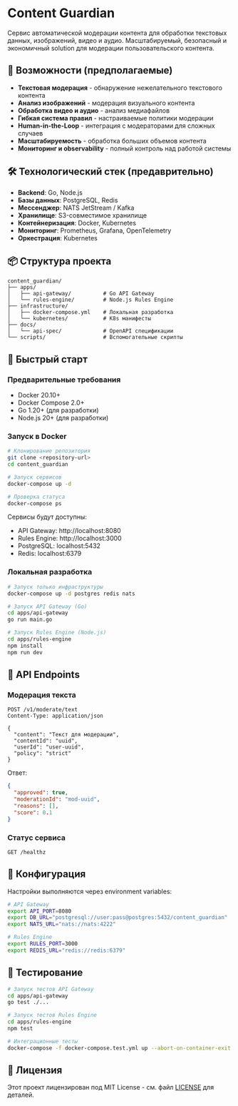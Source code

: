 # Content Guardian

Сервис автоматической модерации контента для обработки текстовых данных, изображений, видео и аудио. Масштабируемый, безопасный и экономичный solution для модерации пользовательского контента.

## 🚀 Возможности (предполагаемые)

- **Текстовая модерация** - обнаружение нежелательного текстового контента
- **Анализ изображений** - модерация визуального контента
- **Обработка видео и аудио** - анализ медиафайлов
- **Гибкая система правил** - настраиваемые политики модерации
- **Human-in-the-Loop** - интеграция с модераторами для сложных случаев
- **Масштабируемость** - обработка больших объемов контента
- **Мониторинг и observability** - полный контроль над работой системы

## 🛠 Технологический стек (предаврительно)

- **Backend**: Go, Node.js
- **Базы данных**: PostgreSQL, Redis
- **Мессенджер**: NATS JetStream / Kafka
- **Хранилище**: S3-совместимое хранилище
- **Контейнеризация**: Docker, Kubernetes
- **Мониторинг**: Prometheus, Grafana, OpenTelemetry
- **Оркестрация**: Kubernetes

## 📦 Структура проекта

```
content_guardian/
├── apps/
│   ├── api-gateway/          # Go API Gateway
│   └── rules-engine/         # Node.js Rules Engine
├── infrastructure/
│   ├── docker-compose.yml    # Локальная разработка
│   └── kubernetes/           # K8s манифесты
├── docs/
│   └── api-spec/             # OpenAPI спецификации
└── scripts/                  # Вспомогательные скрипты
```

## 🚀 Быстрый старт

### Предварительные требования

- Docker 20.10+
- Docker Compose 2.0+
- Go 1.20+ (для разработки)
- Node.js 20+ (для разработки)

### Запуск в Docker

```bash
# Клонирование репозитория
git clone <repository-url>
cd content_guardian

# Запуск сервисов
docker-compose up -d

# Проверка статуса
docker-compose ps
```

Сервисы будут доступны:
- API Gateway: http://localhost:8080
- Rules Engine: http://localhost:3000
- PostgreSQL: localhost:5432
- Redis: localhost:6379

### Локальная разработка

```bash
# Запуск только инфраструктуры
docker-compose up -d postgres redis nats

# Запуск API Gateway (Go)
cd apps/api-gateway
go run main.go

# Запуск Rules Engine (Node.js)
cd apps/rules-engine
npm install
npm run dev
```

## 📡 API Endpoints

### Модерация текста

```http
POST /v1/moderate/text
Content-Type: application/json

{
  "content": "Текст для модерации",
  "contentId": "uuid",
  "userId": "user-uuid",
  "policy": "strict"
}
```

Ответ:
```json
{
  "approved": true,
  "moderationId": "mod-uuid",
  "reasons": [],
  "score": 0.1
}
```

### Статус сервиса

```http
GET /healthz
```

## 🔧 Конфигурация

Настройки выполняются через environment variables:

```bash
# API Gateway
export API_PORT=8080
export DB_URL="postgresql://user:pass@postgres:5432/content_guardian"
export NATS_URL="nats://nats:4222"

# Rules Engine
export RULES_PORT=3000
export REDIS_URL="redis://redis:6379"
```

## 🧪 Тестирование

```bash
# Запуск тестов API Gateway
cd apps/api-gateway
go test ./...

# Запуск тестов Rules Engine
cd apps/rules-engine
npm test

# Интеграционные тесты
docker-compose -f docker-compose.test.yml up --abort-on-container-exit
```

<!-- ## 📊 Мониторинг

- **Metrics**: Prometheus на порту 9090
- **Dashboard**: Grafana на порту 3001
- **Tracing**: Jaeger на порту 16686
- **Logs**: Loki на порту 3100

## 🔒 Безопасность

- Все данные в движении шифруются (TLS)
- Минимизация хранимых PII данных
- Ролевая модель доступа (RBAC)
- Аудит и логирование всех операций

## 🗺 Roadmap

1. **MVP (Текст)** - Базовая текстовая модерация
2. **Изображения** - Модерация визуального контента
3. **Видео/Аудио** - Обработка медиафайлов
4. **Политики** - Гибкая система правил
5. **Human-in-the-Loop** - Интеграция с модераторами
6. **Observability** - Мониторинг и метрики
7. **Оптимизация** - Снижение стоимости эксплуатации -->

<!-- ## 🤝 Участие в разработке

1. Форкните репозиторий
2. Создайте feature branch (`git checkout -b feature/amazing-feature`)
3. Закоммитьте изменения (`git commit -m 'Add amazing feature'`)
4. Запушьте branch (`git push origin feature/amazing-feature`)
5. Откройте Pull Request -->

## 📝 Лицензия

Этот проект лицензирован под MIT License - см. файл [LICENSE](LICENSE) для деталей.
<!-- 
## 🆘 Поддержка

Если у вас возникли вопросы:
- Создайте [Issue](https://github.com/your-org/content_guardian/issues)
- Напишите на email: support@content-guardian.com
- Присоединяйтесь к нашему [Discord](https://discord.gg/content-guardian)

---

**Content Guardian** - защищаем ваше сообщество от нежелательного контента! -->
